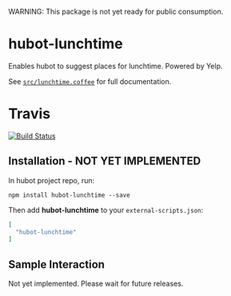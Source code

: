 WARNING: This package is not yet ready for public consumption.

# hubot-lunchtime

Enables hubot to suggest places for lunchtime. Powered by Yelp.

See [`src/lunchtime.coffee`](src/lunchtime.coffee) for full documentation.

# Travis

[![Build Status](https://travis-ci.org/jvarness/hubot-lunchtime.svg)](https://travis-ci.org/jvarness/hubot-lunchtime)

## Installation - NOT YET IMPLEMENTED

In hubot project repo, run:

`npm install hubot-lunchtime --save`

Then add **hubot-lunchtime** to your `external-scripts.json`:

```json
[
  "hubot-lunchtime"
]
```

## Sample Interaction

Not yet implemented. Please wait for future releases.
